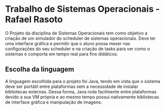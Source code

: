 # Trabalho de Sistemas Operacionais - Rafael Rasoto

O Projeto da disciplina de Sistemas Operacionais tem como objetivo a criação de um simulador do scheduler de sistemas operacionais. Deve ter uma interface gráfica e permitir que o aluno possa mexer nas configurações do seu scheduler e na criação de tasks para ver como o sistemas e comporta em tempo real para fins didáticos.

## Escolha da linguagem

A linguagem escolhida para o projeto foi Java, tendo em vista que o sistema deve ser portátil entre plataformas sem a necessidade de instalar bibliotecas externas. Dessa forma, Java roda facilmente entre plataformas devido a sua VM própria e ao mesmo tempo possui nativamente bibliotecas de interface gráfica e manipulação de imagens.